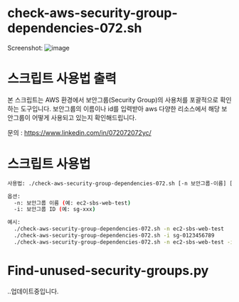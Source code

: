 # check-aws-security-group-dependencies-072.sh

Screenshot:
![image](https://github.com/user-attachments/assets/60d5043e-2a45-4f8c-9108-ab6c6e8786a7)


# 스크립트 사용법 출력

본 스크립트는 AWS 환경에서 보안그룹(Security Group)의 사용처를 포괄적으로 확인하는 도구입니다.
보안그룹의 이름이나 id를 입력받아 aws 다양한 리소스에서 해당 보안그룹이 어떻게 사용되고 있는지 확인해드립니다.

문의 : https://www.linkedin.com/in/072072072yc/


# 스크립트 사용법

```bash
사용법: ./check-aws-security-group-dependencies-072.sh [-n 보안그룹-이름] [-i 보안그룹-ID]

옵션:
  -n: 보안그룹 이름 (예: ec2-sbs-web-test)
  -i: 보안그룹 ID (예: sg-xxx)

예시:
  ./check-aws-security-group-dependencies-072.sh -n ec2-sbs-web-test
  ./check-aws-security-group-dependencies-072.sh -i sg-0123456789
  ./check-aws-security-group-dependencies-072.sh -n ec2-sbs-web-test -i sg-0123456789

```


# Find-unused-security-groups.py
..업데이트중입니다.

